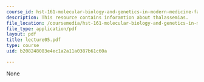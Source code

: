 ```yaml
---
course_id: hst-161-molecular-biology-and-genetics-in-modern-medicine-fall-2007
description: This resource contains inforamtion about thalassemias.
file_location: /coursemedia/hst-161-molecular-biology-and-genetics-in-modern-medicine-fall-2007/b208248083e4ec1a2a11a0387b61c60a_lecture05.pdf
file_type: application/pdf
layout: pdf
title: lecture05.pdf
type: course
uid: b208248083e4ec1a2a11a0387b61c60a

---
```

None